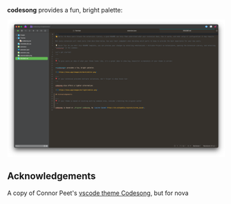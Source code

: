 <!--
👋 Hello! As Nova users browse the extensions library, a good README can help them understand what your extension does, how it works, and what setup or configuration it may require.

Not every extension will need every item described below. Use your best judgement when deciding which parts to keep to provide the best experience for your new users.

💡 Quick Tip! As you edit this README template, you can preview your changes by selecting **Extensions → Activate Project as Extension**, opening the Extension Library, and selecting "codesong" in the sidebar.

Let's get started!
-->

<!--
🎈 To give users an idea of what your theme looks like, it's a great idea to show big, beautiful screenshots of your theme in action:
-->

**codesong** provides a fun, bright palette:

![](/Images/extension/image.png)

## Acknowledgements

<!--
🎈 If your theme is based on existing work by someone else, consider crediting the original author
-->

A copy of Connor Peet's [vscode theme Codesong](https://vscodethemes.com/e/connor4312.codesong), but for nova
